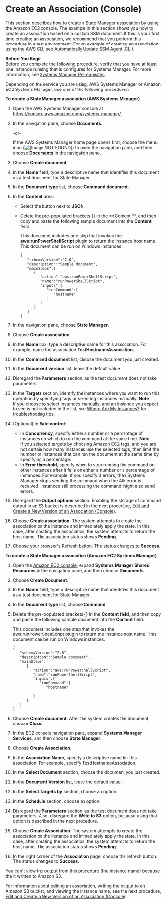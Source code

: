 # Create an Association \(Console\)<a name="sysman-state-assoc"></a>

This section describes how to create a State Manager association by using the Amazon EC2 console\. The example in this section shows you how to create an association based on a custom SSM document\. If this is your first time creating an association, we recommend that you perform this procedure in a test environment\. For an example of creating an association using the AWS CLI, see [Automatically Update SSM Agent \(CLI\)](sysman-state-cli.md)\.

**Before You Begin**  
Before you complete the following procedure, verify that you have at least one instance running that is configured for Systems Manager\. For more information, see [Systems Manager Prerequisites](systems-manager-prereqs.md)\. 

Depending on the service you are using, AWS Systems Manager or Amazon EC2 Systems Manager, use one of the following procedures:

**To create a State Manager association \(AWS Systems Manager\)**

1. Open the AWS Systems Manager console at [https://console\.aws\.amazon\.com/systems\-manager/](https://console.aws.amazon.com/systems-manager/)\.

1. In the navigation pane, choose **Documents**\.

   \-or\-

   If the AWS Systems Manager home page opens first, choose the menu icon \(![\[Image NOT FOUND\]](http://docs.aws.amazon.com/systems-manager/latest/userguide/images/menu-icon-small.png)\) to open the navigation pane, and then choose **Documents** in the navigation pane\.

1. Choose **Create document**\.

1. In the **Name** field, type a descriptive name that identifies this document as a test document for State Manager\.

1. In the **Document type** list, choose **Command document**\.

1. In the **Content** area:
   + Select the button next to **JSON**\.
   + Delete the pre\-populated brackets \{\} in the **Content **, and then copy and paste the following sample document into the **Content** field\. 

     This document includes one step that invokes the **aws:runPowerShellScript** plugin to return the instance host name\. This document can be run on Windows instances\.

     ```
     {
        "schemaVersion":"2.0",
        "description":"Sample document",
        "mainSteps":[
           {
              "action":"aws:runPowerShellScript",
              "name":"runPowerShellScript",
              "inputs":{
                 "runCommand":[
                    "hostname"
                 ]
              }
           }
        ]
     }
     ```

1. In the navigation pane, choose **State Manager**\. 

1. Choose **Create association**\.

1. In the **Name** box, type a descriptive name for this association\. For example, name the association **TestHostnameAssociation**\.

1. In the **Command document** list, choose the document you just created\.

1. In the **Document version** list, leave the default value\.

1. Disregard the **Parameters** section, as the test document does not take parameters\.

1. In the **Targets** section, identify the instances where you want to run this operation by specifying tags or selecting instances manually\.
**Note**  
If you choose to select instances manually, and an instance you expect to see is not included in the list, see [Where Are My Instances?](troubleshooting-remote-commands.md#where-are-instances) for troubleshooting tips\.

1. \(Optional\) In **Rate control**:
   + In **Concurrency**, specify either a number or a percentage of instances on which to run the command at the same time\.
**Note**  
If you selected targets by choosing Amazon EC2 tags, and you are not certain how many instances use the selected tags, then limit the number of instances that can run the document at the same time by specifying a percentage\.
   + In **Error threshold**, specify when to stop running the command on other instances after it fails on either a number or a percentage of instances\. For example, if you specify 3 errors, then Systems Manager stops sending the command when the 4th error is received\. Instances still processing the command might also send errors\.

1. Disregard the **Output options** section\. Enabling the storage of command output in an S3 bucket is described in the next procedure, [Edit and Create a New Version of an Association \(Console\)](sysman-state-assoc-version.md)\.

1. Choose **Create association**\. The system attempts to create the association on the instance and immediately apply the state\. In this case, after creating the association, the system attempts to return the host name\. The association status shows **Pending**\.

1. Choose your browser's Refresh button\. The status changes to **Success**\.

**To create a State Manager association \(Amazon EC2 Systems Manager\)**

1. Open the [Amazon EC2 console](https://console.aws.amazon.com/ec2/), expand **Systems Manager Shared Resources** in the navigation pane, and then choose **Documents**\.

1. Choose **Create Document**\.

1. In the **Name** field, type a descriptive name that identifies this document as a test document for State Manager\.

1. In the **Document type** list, choose **Command**\.

1. Delete the pre\-populated brackets \{\} in the **Content field**, and then copy and paste the following sample document into the **Content** field\. 

   This document includes one step that invokes the aws:runPowerShellScript plugin to return the instance host name\. This document can be run on Windows instances\.

   ```
   {
      "schemaVersion":"2.0",
      "description":"Sample document",
      "mainSteps":[
         {
            "action":"aws:runPowerShellScript",
            "name":"runPowerShellScript",
            "inputs":{
               "runCommand":[
                  "hostname"
               ]
            }
         }
      ]
   }
   ```

1. Choose **Create document**\. After the system creates the document, choose **Close**\.

1. In the EC2 console navigation pane, expand **Systems Manager Services**, and then choose **State Manager**\. 

1. Choose **Create Association**\.

1. In the **Association Name**, specify a descriptive name for this association\. For example, specify TestHostnameAssociation\.

1. In the **Select Document** section, choose the document you just created\.

1. In the **Document Version** list, leave the default value\.

1. In the **Select Targets by** section, choose an option\.

1. In the **Schedule** section, choose an option\.

1. Disregard the **Parameters** section, as the test document does not take parameters\. Also, disregard the **Write to S3** option, because using that option is described in the next procedure\.

1. Choose **Create Association**\. The system attempts to create the association on the instance and immediately apply the state\. In this case, after creating the association, the system attempts to return the host name\. The association status shows **Pending**\.

1. In the right corner of the **Association** page, choose the refresh button\. The status changes to **Success**\.

You can't view the output from this procedure \(the instance name\) because the it written to Amazon S3\. 

For information about editing an association, writing the output to an Amazon S3 bucket, and viewing the instance name, see the next procedure, [Edit and Create a New Version of an Association \(Console\)](sysman-state-assoc-version.md)\.